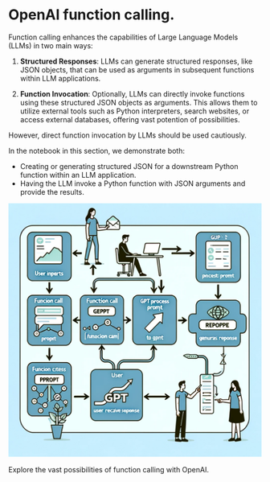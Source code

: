 # OpenAI function calling.

Function calling enhances the capabilities of Large Language Models (LLMs) in two main ways:

1. **Structured Responses**: LLMs can generate structured responses, like JSON objects, that can be used as arguments in subsequent functions within LLM applications.

2. **Function Invocation**: Optionally, LLMs can directly invoke functions using these structured JSON objects as arguments. This allows them to utilize external tools such as Python interpreters, search websites, or access external databases, offering vast potention of possibilities.

However, direct function invocation by LLMs should be used cautiously.

In the notebook in this section, we demonstrate both:

* Creating or generating structured JSON for a downstream Python function within an LLM application.
* Having the LLM invoke a Python function with JSON arguments and provide the results.

<img src="./images/gpt_function_calling.png">

Explore the vast possibilities of function calling with OpenAI.